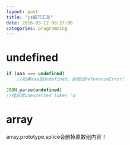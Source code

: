 ```yaml
---
layout: post
title: "js细节汇总"
date: 2016-03-12 08:27:00
categories: programming
---
```


# undefined

```javascript
if (aaa === undefined)
    //如果aaa是Undefined，会抛出ReferenceError!
```

```javascript
JSON.parse(undefined)
//抛异常unexpected token 'u'
```

# array
array.prototype.splice会删掉原数组内容！

